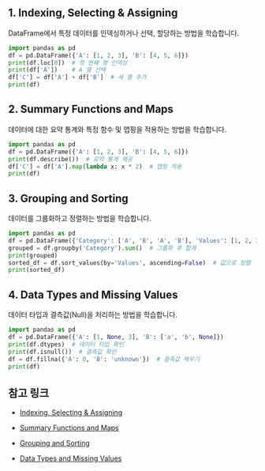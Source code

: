 ## 1. Indexing, Selecting & Assigning

DataFrame에서 특정 데이터를 인덱싱하거나 선택, 할당하는 방법을 학습합니다.


```python
import pandas as pd
df = pd.DataFrame({'A': [1, 2, 3], 'B': [4, 5, 6]})
print(df.loc[0])  # 첫 번째 행 인덱싱
print(df['A'])    # A 열 선택
df['C'] = df['A'] + df['B']  # 새 열 추가
print(df)
```

## 2. Summary Functions and Maps

데이터에 대한 요약 통계와 특정 함수 및 맵핑을 적용하는 방법을 학습합니다.


```python
import pandas as pd
df = pd.DataFrame({'A': [1, 2, 3], 'B': [4, 5, 6]})
print(df.describe())  # 요약 통계 제공
df['C'] = df['A'].map(lambda x: x * 2)  # 맵핑 적용
print(df)
```

## 3. Grouping and Sorting

데이터를 그룹화하고 정렬하는 방법을 학습합니다.


```python
import pandas as pd
df = pd.DataFrame({'Category': ['A', 'B', 'A', 'B'], 'Values': [1, 2, 3, 4]})
grouped = df.groupby('Category').sum()  # 그룹화 후 합계
print(grouped)
sorted_df = df.sort_values(by='Values', ascending=False)  # 값으로 정렬
print(sorted_df)
```

## 4. Data Types and Missing Values

데이터 타입과 결측값(Null)을 처리하는 방법을 학습합니다.


```python
import pandas as pd
df = pd.DataFrame({'A': [1, None, 3], 'B': ['a', 'b', None]})
print(df.dtypes)  # 데이터 타입 확인
print(df.isnull())  # 결측값 확인
df = df.fillna({'A': 0, 'B': 'unknown'})  # 결측값 채우기
print(df)
```


## 참고 링크


- [Indexing, Selecting & Assigning](https://www.kaggle.com/code/kj10009/exercise-indexing-selecting-assigning/edit)

- [Summary Functions and Maps](https://www.kaggle.com/code/kj10009/exercise-summary-functions-and-maps/edit)

- [Grouping and Sorting](https://www.kaggle.com/code/kj10009/exercise-grouping-and-sorting/edit)

- [Data Types and Missing Values](https://www.kaggle.com/code/kj10009/exercise-data-types-and-missing-values/edit)